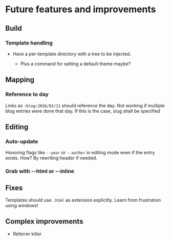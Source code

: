 Future features and improvements
================================

Build
-----

### Template handling

+ Have a per-template directory with a tree to be injected.

  - Plus a command for setting a default theme maybe?


Mapping
-------

### Reference to day

Links as `:blog:2016/02/11` should reference the day. Not working if
multiple blog entries were done that day. If this is the case, slug shall
be specified

Editing
-------

### Auto-update

Honoring flags like `--year` or `--author` in editing mode even if the
entry exists. How? By rewriting header if needed.

### Grab with --html or --inline

Fixes
-----

Templates should use `.html` as extension explicitly. Learn from
frustration using windows!

Complex improvements
--------------------

- Referrer killer
